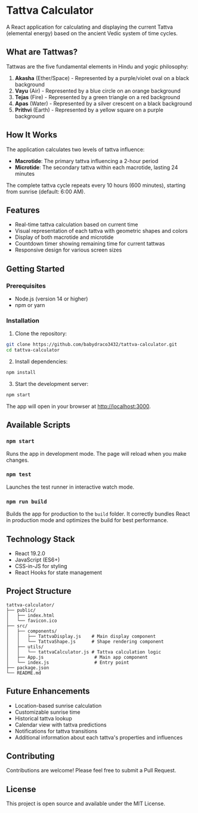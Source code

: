 # Tattva Calculator

A React application for calculating and displaying the current Tattva (elemental energy) based on the ancient Vedic system of time cycles.

## What are Tattwas?

Tattwas are the five fundamental elements in Hindu and yogic philosophy:

1. **Akasha** (Ether/Space) - Represented by a purple/violet oval on a black background
2. **Vayu** (Air) - Represented by a blue circle on an orange background
3. **Tejas** (Fire) - Represented by a green triangle on a red background
4. **Apas** (Water) - Represented by a silver crescent on a black background
5. **Prithvi** (Earth) - Represented by a yellow square on a purple background

## How It Works

The application calculates two levels of tattva influence:

- **Macrotide**: The primary tattva influencing a 2-hour period
- **Microtide**: The secondary tattva within each macrotide, lasting 24 minutes

The complete tattva cycle repeats every 10 hours (600 minutes), starting from sunrise (default: 6:00 AM).

## Features

- Real-time tattva calculation based on current time
- Visual representation of each tattva with geometric shapes and colors
- Display of both macrotide and microtide
- Countdown timer showing remaining time for current tattwas
- Responsive design for various screen sizes

## Getting Started

### Prerequisites

- Node.js (version 14 or higher)
- npm or yarn

### Installation

1. Clone the repository:
```bash
git clone https://github.com/babydraco3432/tattva-calculator.git
cd tattva-calculator
```

2. Install dependencies:
```bash
npm install
```

3. Start the development server:
```bash
npm start
```

The app will open in your browser at [http://localhost:3000](http://localhost:3000).

## Available Scripts

### `npm start`

Runs the app in development mode. The page will reload when you make changes.

### `npm test`

Launches the test runner in interactive watch mode.

### `npm run build`

Builds the app for production to the `build` folder. It correctly bundles React in production mode and optimizes the build for best performance.

## Technology Stack

- React 19.2.0
- JavaScript (ES6+)
- CSS-in-JS for styling
- React Hooks for state management

## Project Structure

```
tattva-calculator/
├── public/
│   ├── index.html
│   └── favicon.ico
├── src/
│   ├── components/
│   │   ├── TattvaDisplay.js    # Main display component
│   │   └── TattvaShape.js      # Shape rendering component
│   ├── utils/
│   │   └── tattvaCalculator.js # Tattva calculation logic
│   ├── App.js                   # Main app component
│   └── index.js                 # Entry point
├── package.json
└── README.md
```

## Future Enhancements

- Location-based sunrise calculation
- Customizable sunrise time
- Historical tattva lookup
- Calendar view with tattva predictions
- Notifications for tattva transitions
- Additional information about each tattva's properties and influences

## Contributing

Contributions are welcome! Please feel free to submit a Pull Request.

## License

This project is open source and available under the MIT License.
